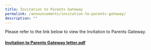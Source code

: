 ```yaml
---
title: Invitation to Parents Gateway
permalink: /announcements/invitation-to-parents-gateway/
description: ""
---
```

Please refer to the link below to view the Invitation to Parents Gateway.

#### <a href="/files/Letter to Parent- Invitation to be On Board Parents Gateway PG.pdf" target="_blank">Invitation to Parents Gateway letter.pdf</a>